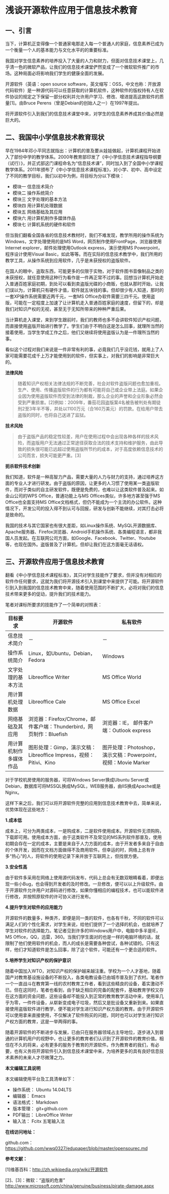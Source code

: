 浅谈开源软件应用于信息技术教育
====

## 一、引言
当下，计算机正变得像一个普通家电那走入每一个普通人的家庭，信息素养已成为一个衡量一个人的基本能力与文化水平的的重要标准。

我国对学生信息素养的培养投入了大量的人力和财力，但面对信息技术课堂上，几乎清一色的微软产品，让我们的信息技术课堂俨然变成了一个微软软件推广的市场。这种局面必将影响我们学生的健康全面的发展。

开源软件（英语：open source software，英文缩写：OSS，中文也称：开放源代码软件）是一种源代码可以任意获取的计算机软件，这种软件的版权持有人在软件协议的规定之下保留一部分权利并允许用户学习、修改、增进提高这款软件的质量[1]。由Bruce Perens（曾是Debian的创始人之一）在1997年提出。

将开源软件引入到我们的信息技术课堂中来，对学生的信息素养养成其价值必然是巨大的。

## 二、我国中小学信息技术教育现状

早在1984年邓小平同志就指出：计算机的普及要从娃娃做起，计算机课程开始进入了部份中学的教学体系。2000年教育部印发了《中小学信息技术课程指导纲要（试行）》，并正式部这门课程命名为“信息技术课”，同时加入到了全国中小学课程教学体系。2011年颁布了《中小学信息技术课程标准》，对小学、初中、高中设定了不同的教学目标，我们以初中为例，将目标为分以下模块：

* 模块一 信息技术简介
* 模块二 操作系统简介 
* 模块三 文字处理的基本方法  
* 模块四 用计算机处理数据 
* 模块五 网络基础及其应用
* 模块六 用计算机制作多媒体作品 
* 模块七 计算机系统的硬件和软件 

但当我们翻看全国各省的信息技术教材时，我们不难发现，教学所用的操作系统为Windows，文字处理使用的是MS Word，网页制作使用FrontPage，浏览器使用Internet explorer，邮件处理使用Outlook express，演示使用MS Powerpoint，程序设计使用Visual Basic，如此等等。而在实际的信息技术教学中，我们所用的教学工具，从操作系统到应用软件，几乎是未获授权的盗版软件。

在国人的眼中，盗取东西，可能更多的仅限于实物，对于软件图书音像制品之类的未获授权，就任意使用这种行为看作是一件再正常不过的事。回想当计算机开始走入普通百姓家庭初期，到处可以看到卖盗版光碟的小商贩，也就从那时开始，让我们误以为，计算机只有硬件才值，软件就五块钱的事。但却很少有人知道，那时的一套XP操作系统需要近两千元，一套MS Office办软件需要三四千元。使用盗版，可能在一定程度上加速了让计算机走入普通百姓家庭的速度，但留下的，却是我们对知识产权的无视，甚至无于无知所带来的种种严重后果。

当计算机走入课堂，来到学生跟前时，我们的教师也多不会讲软件知识产权问题，而直接使用盗版开始进行教学了。学生们由于不明白这是怎么回事，就理所当然的接着使用，当学生学成工作之后，他们又继续将使用盗版认为是一件理所当然的事。

看似这个过程对我们来说是一件非常有利的事，必竟我们几乎没花钱，就用上了人家可能需要花成千上万才能使用到的软件，但实事上，对我们的影响是非常巨大的。

**法律风险**

> 随着知识产权相关法律法规的不断完善，社会对软件盗版问题也愈加重视。生产、使用、传播盗版软件的行为都有可能将自己或企业带上法庭。如果企业因为使用盗版软件而受到法律的制裁，那么企业的声誉和企业形象必然会受到严重损害。[2]例如：2009年，番茄花园盗版案4名被告被判处有期徒刑2至3年半不等，并处以1100万元（合160万美元）的罚款。在给用户带去盗版的同时，也将自己送进了监狱。

**技术风险**

>由于盗版产品的稳定性较差，用户在使用过程中会出现各种各样的技术风险，而盗版用户无法通过正常途径获取合法的技术支持和维护服务，由此导致的损失很可能已远超过使用盗版所节约的成本，对于高度依赖信息技术的公司而言，损失可能更严重。[3]

**扼杀软件技术创新**

我们知道，软件是一种高智力产品，需要大量的人力与财力的支持，通过培养这方面的专业人才进行研发。由于盗版的原因，让更多的人习惯了使用某一类盗版软件，而对于类似的自主研发软件，既便是免费的，也难以让这类软件普及起来。如金山公司的WPS Office，普通功能上与MS Offices类似，许多地方甚至强于MS Office也全面支持MS Office文档格式，但仍不能成为一个主流的办公软件。这种情况下，开发公司的投入得不到认可与回报，研发与创新不能继续，对其打击必将是致命的。

我国的技术与其它国家也有很大差距，如Linux操作系统、MySQL开源数据库、Apache服务器、Firefox浏览器、Android手机操作系统、各类编程语言，都非我国人员发起。在互联网公司方面，如Google、Facebook、Twitter、Youtube等，也现在国外。盗版普及了计算机，但却让我们在这方面毫无话语权。

## 三、开源软件应用于信息技术教育
翻看《中小学信息技术课程标准》，其只对学生技能作了要求，但并没有对相应的软件作任何要求，这就为我们将开源技术引入到课堂中来提供了可能。将开源软件引到入到我国的信息技术教育中来，随着使用范围的不断扩大，必将对我们的信息技术带来更多的促动，提升我们的技术能力。

笔者对课标所要求的技能作了一个简单的对照表：

| 目标要求 | 开源软件 | 私有软件 |
| ------------ | ------------- | ------------ |
| 信息技术简介   |      －          |     －          |
| 操作系统简介 | Linux，如Ubuntu，Debian，Fedora  | Windows |
| 文字处理的基本方法 | Libreoffice Writer  | MS Office World |
| 用计算机处理数据 |  Libreoffice Cale   | MS Office  Excel   |
| 网络基础及其应用 |  浏览器：Firefox/Chrome，邮件客户端：Thunderbird，网页制作：Bluefish | 浏览器：IE， 邮件客户端：Outlook express   |
| 用计算机制作多媒体作品 | 图形处理：Gimp，演示文稿：Libreoffice Impress，视频：Pitivi、Kino | 图开处理：Photoshop，演示文稿：Powerpoint，视频：Movie Marker              |

对于学校机房使用的服务器，可将Windows Server换成Ubuntu Server或Debian，数据库可将MSSQL换成MySQL，WEB服务器，由IIS换成Apache或是Nginx。

这样下来之后，我们可以将开源软件完整的应用到信息技术教育中去，简单来说，优势体现在这些地方：

**1.成本低**

成本上，可分为两类成本，一是购成本，二是软件使用成本。开源软件无须购购，下载即可用。使用成本方面，由于这类软件不及常见的MS系列软件那普及，使用初期会存在一定的成本，主要是来自于人力方面的成本，由于开发者多来自于自由的个体开发，因而在文档方面做得不及商用软件。但幸运的时，网络上总有许多“热心”的人，将软件的使用记录下来并放于互联网上，但找很方便。

**3.安全性高**

由于软件多采用在网络上使用源代码发布，代码上总会有无数双眼睛看着，即便出现一些小Bug，也会得到开发者的及时修改。一旦修改，便可以以上升级软件。由于开源软件允许用户对源码进行修改，如果你懂相应的编程技术，也可以能软件进行修改，并按照原软件的许可协义进行发布。

**4.提升学生对软件的应用能力**

开源软件的数量多，种类齐，即便是同一类的软件，也各有千秋，不同的软件可以满足人们的个性化需求，对学生来说，给他们提供了一个选择的机会，也就培养了学生对软件的选择能力。笔记者见到许多的Windows用户中，电脑中多半是IE，MS Office，QQ，迅雷，360。当我们学生面对的也是一样的电脑环境的话，就限制了他们使用软件的机会，而人的成长是需要各种尝试，各种试错的。只有这样，他们才知道软件是怎么回事，除了这个软件，可能还有一个更合适的软件。


**5.培养学生对知识产权的保护意识**

随着中国加入WTO，对知识产权的保护越来越注重。学校为一个人才基地，随着国产对教育基设施设备的不断投入，各类电教设备已由城市普及到了农村。笔者作一个一直战斗在教育第一线的农村教育工作者，看到这些精良的设备，着实激动不已。但在这同时，笔者也看到，由于缺乏相应的完备的配套件，基础教育学校又存在这方面的资金问题，这些设备却不能投入到正常的教育教学活动中来，使用率几乎为零，一件件设备，从崭新变成电子垃圾，然后又是批设备又重新到来。如果直接使用盗版软件进行教学，便不能对学生进行知识产权方面的教育。由于开源软件可以使用拿来直接使用，不仅解决了软件购买的问题，同时也可以对学生进行知识产权方面的教育，这是一举两得的事。

随着开源软件的不断进步与发展，已由只在服务器领域占主导地位，逐步进入到普通的计算机用户的视野中，也让更多的教育者们认识到了开源软件的教育价值。相信在不久的将来，必有更多的服务于教育的开源软件。作为教育者的我们，有必要，也有义务将开源软件引入到信息技术课堂中来，为培养更多的具有良好信息技术素养的未来人才尽微薄之力。


**本文编辑工具说明**

本文编辑使用平台及工具清单如下：

* 操作系统： Ubuntu 14.04LTS
* 编辑器： Emacs
* 语法格式： Markdown
* 版本管理： git+github.com
* PDF输出： LibreOffice Writer
* 输入法： Fcitx 五笔输入法

**在线访问地址：**

github.com： <https://github.com/wwq0327/edupaper/blob/master/opensourec.md>

**参考文献：**

[1]维基百科：http://zh.wikipedia.org/wiki/开源软件

[2]、[3]：微软：“盗版的危害” http://www.microsoft.com/china/genuine/business/pirate-damage.aspx
